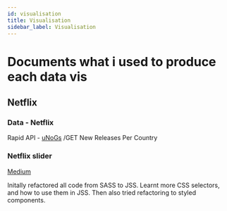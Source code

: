 ```yaml
---
id: visualisation
title: Visualisation
sidebar_label: Visualisation
---
```


# Documents what i used to produce each data vis

## Netflix

### Data - Netflix

Rapid API -
[uNoGs](https://rapidapi.com/unogs/api/unogs?endpoint=56c4b2c5e4b07732012a3315)
/GET New Releases Per Country

### Netflix slider

[Medium](https://levelup.gitconnected.com/how-to-implement-netflix-slider-with-react-and-hooks-bdb9b99d1ce4)

Initally refactored all code from SASS to JSS. Learnt more CSS selectors, and how to use them in JSS. Then also tried refactoring to styled components.

